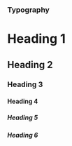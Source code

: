 ### Typography

# Heading 1

## Heading 2

### Heading 3

#### Heading 4

##### Heading 5
 
##### Heading 6
